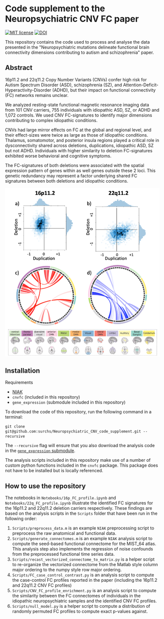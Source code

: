 # Code supplement to the Neuropsychiatric CNV FC paper
[![MIT license](https://img.shields.io/badge/License-MIT-blue.svg)](https://lbesson.mit-license.org/)
[![DOI](https://img.shields.io/badge/DOI-10.1101%2F862615-informational
)](https://doi.org/10.1101/862615)

This repository contains the code used to process and analyse the data presented in the "Neuropsychiatric mutations delineate functional brain connectivity dimensions contributing to autism and schizophrenia" paper. 

## Abstract
16p11.2 and 22q11.2 Copy Number Variants (CNVs) confer high risk for Autism Spectrum Disorder (ASD), schizophrenia (SZ), and Attention-Deficit-Hyperactivity-Disorder (ADHD), but their impact on functional connectivity (FC) networks remains unclear. 

We analyzed resting-state functional magnetic resonance imaging data from 101 CNV carriers, 755 individuals with idiopathic ASD, SZ, or ADHD and 1,072 controls. We used CNV FC-signatures to identify major dimensions contributing to complex idiopathic conditions. 

CNVs had large mirror effects on FC at the global and regional level, and their effect-sizes were twice as large as those of idiopathic conditions. Thalamus, somatomotor, and posterior insula regions played a critical role in dysconnectivity shared across deletions, duplications, idiopathic ASD, SZ but not ADHD. Individuals with higher similarity to deletion FC-signatures exhibited worse behavioral and cognitive symptoms. 

The FC-signatures of both deletions were associated with the spatial expression pattern of genes within as well genes outside these 2 loci. This genetic redundancy may represent a factor underlying shared FC signatures between both deletions and idiopathic conditions.

![Figure 1](https://github.com/surchs/Neuropsychiatric_CNV_code_supplement/blob/master/NP_CNV_Fig1.png)

## Installation
Requirements
- [NIAK](http://niak.simexp-lab.org/build/html/index.html)
- `cnvfc` (included in this repository)
- `gene_expression` (submodule included in this repository)

To download the code of this repository, run the following command in a terminal:
```
git clone git@github.com:surchs/Neuropsychiatric_CNV_code_supplement.git --recursive
```
The `--recursive` flag will ensure that you also download the analysis code in the [`gene_expression` submodule](https://github.com/kkumar-iitkgp-livia/GeneExp_and_CNV_FCsignatures/tree/master).

The analysis scripts included in this repository make use of a number of custom python functions included in the `cnvfc` package. This package does not have to be installed but is locally referenced.

## How to use the repository
The notebooks in `Notebooks/16p_FC_profile.ipynb` and `Notebooks/22q_FC_profile.ipynb` illustrate the identified FC signatures for the 16p11.2 and 22q11.2 deletion carriers respectively. These findings are based on the analysis scripts in the `Scripts` folder that have been run in the following order:

1.   `Scripts/preprocess_data.m` is an example `NIAK` preprocessing script to preprocess the raw anatomical and functional data.
2.   `Scripts/generate_connectomes.m` is an example `NIAK` analysis script to compute the seed-based functional connectome for the MIST_64 atlas. This analysis step also implements the regression of noise confounds from the preprocessed functional time series data.
3.   `Scripts/recast_vectorized_connectome_to_matrix.py` is a helper script to re-organize the vectorized connectome from the Matlab style column major ordering to the numpy style row major ordering.
4.   `Scripts/FC_case_control_contrast.py` is an analysis script to compute the case-control FC profiles reported in the paper (including the 16p11.2 and 22q11.2 CNV FC profiles)
5.   `Scripts/CNV_FC_profile_enrichment.py` is an analysis script to compute the similarity between the FC connectomes of individuals in the idiopathic neuropsychiatric samples and the identified CNV FC profiles.
6.   `Scripts/null_model.py` is a helper script to compute a distribution of randomly permuted FC profiles to compute exact p-values against.